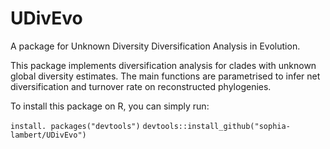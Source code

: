 # UDivEvo

A package for Unknown Diversity Diversification Analysis in Evolution.

This package implements diversification analysis for clades with unknown global diversity estimates.
The main functions are parametrised to infer net diversification and turnover rate on reconstructed phylogenies.

To install this package on R, you can simply run:

`install. packages("devtools")`
`devtools::install_github("sophia-lambert/UDivEvo")`

